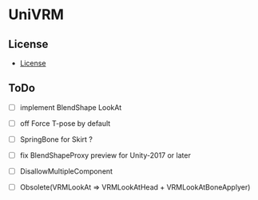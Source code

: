 # UniVRM

## License

* [License](./LICENSE)

## ToDo

* [ ] implement BlendShape LookAt 
* [ ] off Force T-pose by default
* [ ] SpringBone for Skirt ?
* [ ] fix BlendShapeProxy preview for Unity-2017 or later
* [ ] DisallowMultipleComponent
* [ ] Obsolete(VRMLookAt => VRMLookAtHead + VRMLookAtBoneApplyer)

